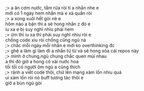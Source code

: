 ;> a ăn cơm nước, tắm rửa ròi tí a nhắn nhe e<br>
mới có 1 ngày hem nhắn mà e xà quần ròi<br>
;> a xong xuôi hết gòi nè e<br>
hôm nào a bận thì a sẽ hong nhắn z đó e<br>
iu xa e bị suy nghĩ nhìu phải hem<br>
;> ừm thì iu xa thì phải  suy nghĩ nhìu ròi e<br>
chồng code xíu ròi chồng cũng ngủ nà<br>
;> chắc mỗi ngày mỗi nhắn e mới ko overthinking đc<br>
;> ghệ a làm gì làm đi a nhắn từ từ và sẽ hong xóa cái repos này<br>
;> mình ở chung,ngủ chung chắc quen mùi nhau<br>
a thì đó giờ a hong có xài nước hoa<br>
tối tối có người ôm ngủ a cũng thích<br>
;> rảnh a viết code thôi, chứ lên mạng xàm lồn nhìu quá<br>
ui xàm lồn ròi nó buff tương tác thôi e<br>
giờ a bùn ngủ gòi
